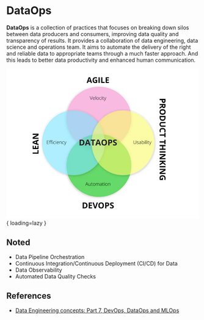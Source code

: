 # DataOps

**DataOps** is a collection of practices that focuses on breaking down silos
between data producers and consumers, improving data quality and transparency of
results.
It provides a collaboration of data engineering, data science and operations team.
It aims to automate the delivery of the right and reliable data to appropriate
teams through a much faster approach. And this leads to better data productivity
and enhanced human communication.

![DataOps](img/dataops.png){ loading=lazy }

## Noted

- Data Pipeline Orchestration
- Continuous Integration/Continuous Deployment (CI/CD) for Data
- Data Observability
- Automated Data Quality Checks

## References

- [Data Engineering concepts: Part 7, DevOps, DataOps and MLOps](https://medium.com/@mudrapatel17/data-engineering-concepts-part-7-devops-dataops-and-mlops-afc6f432473c)
